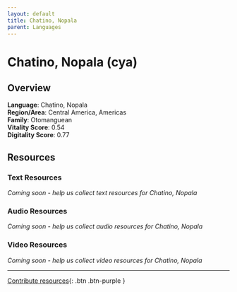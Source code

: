 ```yaml
---
layout: default
title: Chatino, Nopala
parent: Languages
---
```


# Chatino, Nopala (cya)

## Overview

**Language**: Chatino, Nopala  
**Region/Area**: Central America, Americas  
**Family**: Otomanguean  
**Vitality Score**: 0.54  
**Digitality Score**: 0.77  

## Resources

### Text Resources
*Coming soon - help us collect text resources for Chatino, Nopala*

### Audio Resources
*Coming soon - help us collect audio resources for Chatino, Nopala*

### Video Resources
*Coming soon - help us collect video resources for Chatino, Nopala*

---

[Contribute resources](https://fairtrain.github.io/){: .btn .btn-purple }
